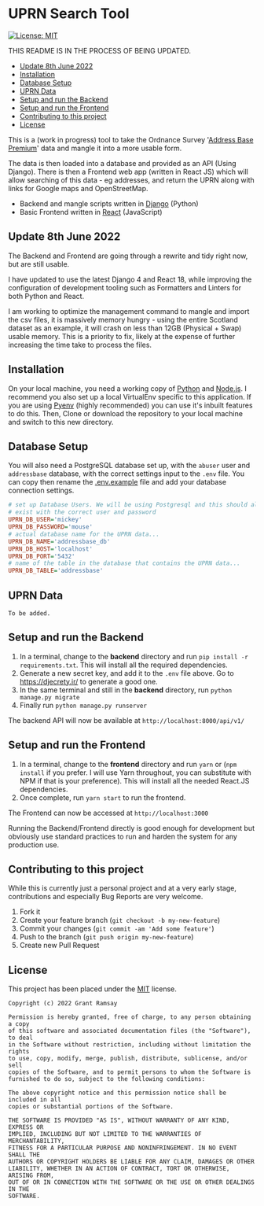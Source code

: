 # UPRN Search Tool <!-- omit in toc -->

[![License: MIT](https://img.shields.io/badge/License-MIT-yellow.svg)](https://opensource.org/licenses/MIT)

THIS README IS IN THE PROCESS OF BEING UPDATED.

<!-- TOC start -->
- [Update 8th June 2022](#update-8th-june-2022)
- [Installation](#installation)
- [Database Setup](#database-setup)
- [UPRN Data](#uprn-data)
- [Setup and run the Backend](#setup-and-run-the-backend)
- [Setup and run the Frontend](#setup-and-run-the-frontend)
- [Contributing to this project](#contributing-to-this-project)
- [License](#license)
<!-- TOC end -->

This is a (work in progress) tool to take the Ordnance Survey '[Address Base
Premium][abp]' data and mangle it into a more usable form.

The data is then loaded into a database and provided as an API (Using Django).
There is then a Frontend web app (written in React JS) which will allow
searching of this data - eg addresses, and return the UPRN along with links for
Google maps and OpenStreetMap.

- Backend and mangle scripts written in [Django][django] (Python)
- Basic Frontend written in [React][react] (JavaScript)

## Update 8th June 2022

The Backend and Frontend are going through a rewrite and tidy right now, but are
still usable.

I have updated to use the latest Django 4 and React 18, while improving the
configuration of development tooling such as Formatters and Linters for both
Python and React.

I am working to optimize the management command to mangle and import the csv
files, it is massively memory hungry - using the entire Scotland dataset as an
example, it will crash on less than 12GB (Physical + Swap) usable memory. This
is a priority to fix, likely at the expense of further increasing the time take
to process the files.

## Installation

On your local machine, you need a working copy of [Python][python] and
[Node.js][nodejs]. I recommend you also set up a local VirtualEnv specific to
this application. If you are using [Pyenv][pyenv] (highly recommended) you can
use it's inbuilt features to do this. Then, Clone or download the repository to
your local machine and switch to this new directory.

## Database Setup

You will also need a PostgreSQL database set up, with the `abuser` user and
`addressbase` database, with the correct settings input to the `.env` file. You
can copy then rename the [.env.example](backend/.env.example) file and add your
database connection settings.

```ini
# set up Database Users. We will be using Postgresql and this should already
# exist with the correct user and password
UPRN_DB_USER='mickey'
UPRN_DB_PASSWORD='mouse'
# actual database name for the UPRN data...
UPRN_DB_NAME='addressbase_db'
UPRN_DB_HOST='localhost'
UPRN_DB_PORT='5432'
# name of the table in the database that contains the UPRN data...
UPRN_DB_TABLE='addressbase'
```

## UPRN Data

`To be added.`

## Setup and run the Backend

   1. In a terminal, change to the __backend__ directory and run
      `pip install -r requirements.txt`. This will install all the required
      dependencies.
   2. Generate a new secret key, and add it to the `.env` file above. Go to
      <https://djecrety.ir/> to generate a good one.
   3. In the same terminal and still in the __backend__ directory, run
      `python manage.py migrate`
   4. Finally run `python manage.py runserver`

The backend API will now be available at `http://localhost:8000/api/v1/`

## Setup and run the Frontend

   1. In a terminal, change to the __frontend__ directory and run `yarn` or
      (`npm install` if you prefer. I will use Yarn throughout, you can
      substitute with NPM if that is your preference). This will install all the
      needed React.JS dependencies.
   2. Once complete, run `yarn start` to run the frontend.

The Frontend can now be accessed at `http://localhost:3000`

Running the Backend/Frontend directly is good enough for development but
obviously use standard practices to run and harden the system for any production
use.

## Contributing to this project

While this is currently just a personal project and at a very early stage,
contributions and especially Bug Reports are very welcome.

1. Fork it
2. Create your feature branch (`git checkout -b my-new-feature`)
3. Commit your changes (`git commit -am 'Add some feature'`)
4. Push to the branch (`git push origin my-new-feature`)
5. Create new Pull Request

## License

This project has been placed under the
[MIT](https://choosealicense.com/licenses/mit/) license.

```pre
Copyright (c) 2022 Grant Ramsay

Permission is hereby granted, free of charge, to any person obtaining a copy
of this software and associated documentation files (the "Software"), to deal
in the Software without restriction, including without limitation the rights
to use, copy, modify, merge, publish, distribute, sublicense, and/or sell
copies of the Software, and to permit persons to whom the Software is
furnished to do so, subject to the following conditions:

The above copyright notice and this permission notice shall be included in all
copies or substantial portions of the Software.

THE SOFTWARE IS PROVIDED "AS IS", WITHOUT WARRANTY OF ANY KIND, EXPRESS OR
IMPLIED, INCLUDING BUT NOT LIMITED TO THE WARRANTIES OF MERCHANTABILITY,
FITNESS FOR A PARTICULAR PURPOSE AND NONINFRINGEMENT. IN NO EVENT SHALL THE
AUTHORS OR COPYRIGHT HOLDERS BE LIABLE FOR ANY CLAIM, DAMAGES OR OTHER
LIABILITY, WHETHER IN AN ACTION OF CONTRACT, TORT OR OTHERWISE, ARISING FROM,
OUT OF OR IN CONNECTION WITH THE SOFTWARE OR THE USE OR OTHER DEALINGS IN THE
SOFTWARE.
```

[python]: https://www.python.org/
[nodejs]: https://nodejs.org/
[pyenv]: https://github.com/pyenv/pyenv/
[django]: https://www.djangoproject.com/
[react]: https://reactjs.org/

[abp]:
    https://www.ordnancesurvey.co.uk/business-government/products/addressbase-premium

